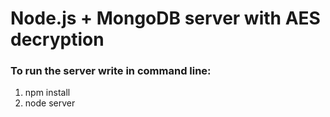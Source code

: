 <h1>Node.js + MongoDB server with AES decryption</h1>

<h3>To run the server write in command line:</h3>
<ol>
  <li>npm install</li>
  <li>node server</li>
</ol>
